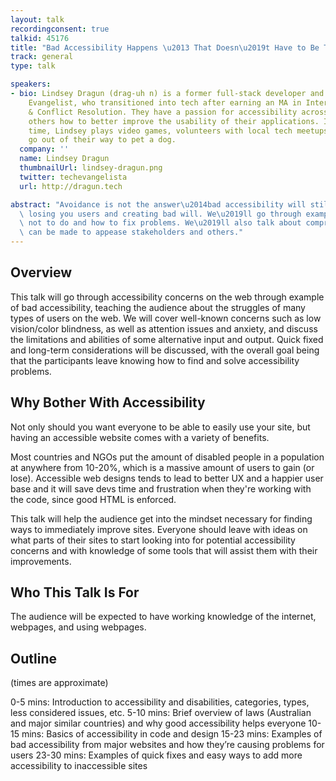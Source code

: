 ```yaml
---
layout: talk
recordingconsent: true
talkid: 45176
title: "Bad Accessibility Happens \u2013 That Doesn\u2019t Have to Be The End"
track: general
type: talk

speakers:
- bio: Lindsey Dragun (drag-uh n) is a former full-stack developer and current Technology
    Evangelist, who transitioned into tech after earning an MA in International Peace
    & Conflict Resolution. They have a passion for accessibility across tech and teaching
    others how to better improve the usability of their applications. In their spare
    time, Lindsey plays video games, volunteers with local tech meetups, and will
    go out of their way to pet a dog.
  company: ''
  name: Lindsey Dragun
  thumbnailUrl: lindsey-dragun.png
  twitter: techevangelista
  url: http://dragun.tech

abstract: "Avoidance is not the answer\u2014bad accessibility will still be there,\
  \ losing you users and creating bad will. We\u2019ll go through examples of what\
  \ not to do and how to fix problems. We\u2019ll also talk about compromises that\
  \ can be made to appease stakeholders and others."
---
```

## Overview
This talk will go through accessibility concerns on the web through example of bad accessibility, teaching the audience about the struggles of many types of users on the web. We will cover well-known concerns such as low vision/color blindness, as well as attention issues and anxiety, and discuss the limitations and abilities of some alternative input and output. Quick fixed and long-term considerations will be discussed, with the overall goal being that the participants leave knowing how to find and solve accessibility problems.

## Why Bother With Accessibility
Not only should you want everyone to be able to easily use your site, but having an accessible website comes with a variety of benefits. 

Most countries and NGOs put the  amount of disabled people in a population at anywhere from 10-20%, which is a massive amount of users to gain (or lose). Accessible web designs tends to lead to better UX and a happier user base and it will save devs time and frustration when they're working with the code, since good HTML is enforced.

This talk will help the audience get into the mindset necessary for finding ways to immediately improve sites. Everyone should leave with ideas on what parts of their sites to start looking into for potential accessibility concerns and with knowledge of some tools that will assist them with their improvements. 

## Who This Talk Is For
The audience will be expected to have working knowledge of the internet, webpages, and using webpages. 

## Outline

(times are approximate)

0-5 mins: Introduction to accessibility and disabilities, categories, types, less considered issues, etc.
5-10 mins: Brief overview of laws (Australian and major similar countries) and why good accessibility helps everyone
10-15 mins: Basics of accessibility in code and design
15-23 mins: Examples of bad accessibility from major websites and how they’re causing problems for users
23-30 mins: Examples of quick fixes and easy ways to add more accessibility to inaccessible sites
